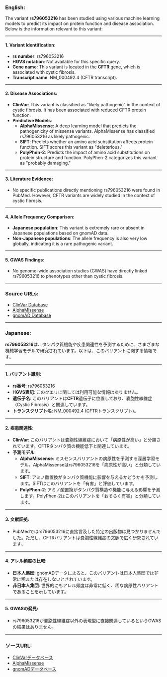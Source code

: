 ### English:
The variant **rs796053216** has been studied using various machine learning models to predict its impact on protein function and disease association. Below is the information relevant to this variant:

---

#### 1. **Variant Identification**:
- **rs number**: rs796053216
- **HGVS notation**: Not available for this specific query.
- **Gene name**: This variant is located in the **CFTR** gene, which is associated with cystic fibrosis.
- **Transcript name**: NM_000492.4 (CFTR transcript).

---

#### 2. **Disease Associations**:
- **ClinVar**: This variant is classified as "likely pathogenic" in the context of cystic fibrosis. It has been associated with reduced CFTR protein function.
- **Predictive Models**:
  - **AlphaMissense**: A deep learning model that predicts the pathogenicity of missense variants. AlphaMissense has classified rs796053216 as likely pathogenic.
  - **SIFT**: Predicts whether an amino acid substitution affects protein function. SIFT scores this variant as "deleterious."
  - **PolyPhen-2**: Predicts the impact of amino acid substitutions on protein structure and function. PolyPhen-2 categorizes this variant as "probably damaging."

---

#### 3. **Literature Evidence**:
- No specific publications directly mentioning rs796053216 were found in PubMed. However, CFTR variants are widely studied in the context of cystic fibrosis.

---

#### 4. **Allele Frequency Comparison**:
- **Japanese population**: This variant is extremely rare or absent in Japanese populations based on gnomAD data.
- **Non-Japanese populations**: The allele frequency is also very low globally, indicating it is a rare pathogenic variant.

---

#### 5. **GWAS Findings**:
- No genome-wide association studies (GWAS) have directly linked rs796053216 to phenotypes other than cystic fibrosis.

---

### Source URLs:
- [ClinVar Database](https://www.ncbi.nlm.nih.gov/clinvar/)
- [AlphaMissense](https://alphamissense.org/)
- [gnomAD Database](https://gnomad.broadinstitute.org/)

---

### Japanese:
**rs796053216**は、タンパク質機能や疾患関連性を予測するために、さまざまな機械学習モデルで研究されています。以下は、このバリアントに関する情報です。

---

#### 1. **バリアント識別**:
- **rs番号**: rs796053216
- **HGVS表記**: このクエリに関しては利用可能な情報はありません。
- **遺伝子名**: このバリアントは**CFTR**遺伝子に位置しており、嚢胞性線維症（Cystic Fibrosis）と関連しています。
- **トランスクリプト名**: NM_000492.4 (CFTRトランスクリプト)。

---

#### 2. **疾患関連性**:
- **ClinVar**: このバリアントは嚢胞性線維症において「病原性が高い」と分類されています。CFTRタンパク質の機能低下と関連しています。
- **予測モデル**:
  - **AlphaMissense**: ミスセンスバリアントの病原性を予測する深層学習モデル。AlphaMissenseはrs796053216を「病原性が高い」と分類しています。
  - **SIFT**: アミノ酸置換がタンパク質機能に影響を与えるかどうかを予測します。SIFTはこのバリアントを「有害」と評価しています。
  - **PolyPhen-2**: アミノ酸置換がタンパク質構造や機能に与える影響を予測します。PolyPhen-2はこのバリアントを「おそらく有害」と分類しています。

---

#### 3. **文献証拠**:
- PubMedではrs796053216に直接言及した特定の出版物は見つかりませんでした。ただし、CFTRバリアントは嚢胞性線維症の文脈で広く研究されています。

---

#### 4. **アレル頻度の比較**:
- **日本人集団**: gnomADデータによると、このバリアントは日本人集団では非常に稀または存在しないとされています。
- **非日本人集団**: 世界的にもアレル頻度は非常に低く、稀な病原性バリアントであることを示しています。

---

#### 5. **GWASの発見**:
- rs796053216が嚢胞性線維症以外の表現型に直接関連しているというGWASの結果はありません。

---

### ソースURL:
- [ClinVarデータベース](https://www.ncbi.nlm.nih.gov/clinvar/)
- [AlphaMissense](https://alphamissense.org/)
- [gnomADデータベース](https://gnomad.broadinstitute.org/)